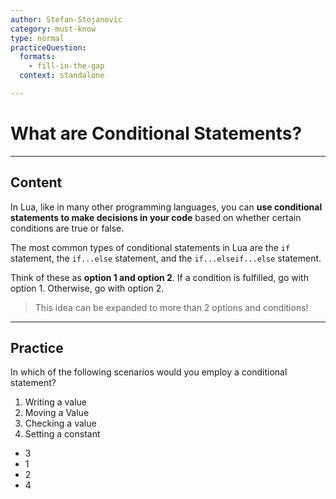 ```yaml
---
author: Stefan-Stojanovic
category: must-know
type: normal
practiceQuestion:
  formats:
    - fill-in-the-gap
  context: standalone

---
```


# What are Conditional Statements?

---
## Content

In Lua, like in many other programming languages, you can **use conditional statements to make decisions in your code** based on whether certain conditions are true or false.

The most common types of conditional statements in Lua are the `if` statement, the `if...else` statement, and the `if...elseif...else` statement.

Think of these as **option 1 and option 2**. If a condition is fulfilled, go with option 1. Otherwise, go with option 2. 

> This idea can be expanded to more than 2 options and conditions!

--- 

## Practice

In which of the following scenarios would you employ a conditional statement?
1. Writing a value
2. Moving a Value
3. Checking a value
4. Setting a constant

- 3
- 1
- 2
- 4